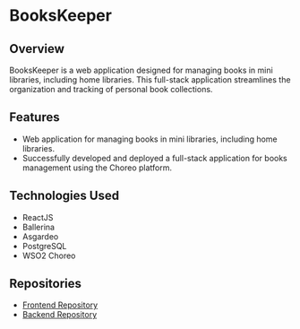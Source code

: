 # BooksKeeper

## Overview
BooksKeeper is a web application designed for managing books in mini libraries, including home libraries. This full-stack application streamlines the organization and tracking of personal book collections.

## Features
- Web application for managing books in mini libraries, including home libraries.
- Successfully developed and deployed a full-stack application for books management using the Choreo platform.

## Technologies Used
- ReactJS
- Ballerina
- Asgardeo
- PostgreSQL
- WSO2 Choreo

## Repositories
- [Frontend Repository](https://github.com/cloby99/books-frontend)
- [Backend Repository](https://github.com/cloby99/bms-backend)

